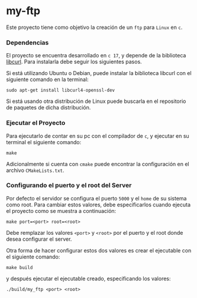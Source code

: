 # my-ftp

Este proyecto tiene como objetivo la creación de un `ftp` para `Linux` en `c`.

### Dependencias

El proyecto se encuentra desarrollado en `c 17`, y depende de la biblioteca
<a href="https://curl.se/libcurl/">libcurl</a>.
Para instalarla debe seguir los siguientes pasos.

Si está utilizando Ubuntu o Debian, puede instalar la biblioteca libcurl con el siguiente comando en la terminal:

```
sudo apt-get install libcurl4-openssl-dev
```

Si está usando otra distribución de Linux puede buscarla en el repositorio de paquetes de dicha distribución.

### Ejecutar el Proyecto

Para ejecutarlo de contar en su pc con el compilador de `c`, y ejecutar en su
terminal el siguiente comando:

```
make
```

Adicionalmente si cuenta con `cmake` puede encontrar la configuración en el archivo
`CMakeLists.txt`.


### Configurando el puerto y el root del Server

Por defecto el servidor se configura el puerto `5000` y el `home` de su sistema
como root. Para cambiar estos valores, debe especificarlos cuando ejecuta el
proyecto como se muestra a continuación:

```
make port=<port> root=<root>
```

Debe remplazar los valores `<port>` y `<root>` por el puerto y el root donde
desea configurar el server.

Otra forma de hacer configurar estos dos valores es crear el ejecutable con el
siguiente comando:

```
make build
```

y después ejecutar el ejecutable creado, especificando los valores:

```
./build/my_ftp <port> <root>
```
